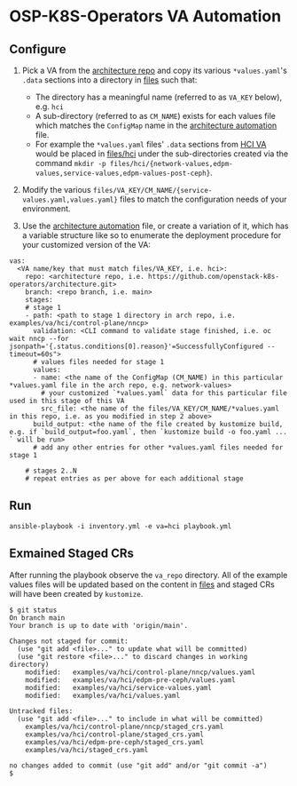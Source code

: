 # OSP-K8S-Operators VA Automation

## Configure

1. Pick a VA from the [architecture repo](https://github.com/openstack-k8s-operators/architecture/tree/main/examples/va) and copy its various `*values.yaml`'s `.data` sections into a directory in [files](files) such that:
   - The directory has a meaningful name (referred to as `VA_KEY`
     below), e.g. `hci`
   - A sub-directory (referred to as `CM_NAME`) exists for each values file which matches the `ConfigMap` name in the [architecture automation](https://github.com/openstack-k8s-operators/architecture/blob/main/automation/vars/default.yaml) file.
   - For example the `*values.yaml` files' `.data` sections from [HCI VA](https://github.com/openstack-k8s-operators/architecture/tree/main/examples/va/hci) would be placed in [files/hci](files/hci) under the sub-directories created via the command `mkdir -p files/hci/{network-values,edpm-values,service-values,edpm-values-post-ceph}`.

2. Modify the various `files/VA_KEY/CM_NAME/{service-values.yaml,values.yaml}` files to match the configuration needs of your environment.

3. Use the [architecture automation](https://github.com/openstack-k8s-operators/architecture/blob/main/automation/vars/default.yaml) file, or create a variation of it, which has a variable structure like so to enumerate the deployment procedure for your customized version of the VA:

```
vas:
  <VA name/key that must match files/VA_KEY, i.e. hci>:
    repo: <architecture repo, i.e. https://github.com/openstack-k8s-operators/architecture.git>
    branch: <repo branch, i.e. main>
    stages:
    # stage 1
    - path: <path to stage 1 directory in arch repo, i.e. examples/va/hci/control-plane/nncp>
      validation: <CLI command to validate stage finished, i.e. oc wait nncp --for jsonpath='{.status.conditions[0].reason}'=SuccessfullyConfigured --timeout=60s">
      # values files needed for stage 1
      values:
      - name: <the name of the ConfigMap (CM_NAME) in this particular *values.yaml file in the arch repo, e.g. network-values>
        # your customized `*values.yaml` data for this particular file used in this stage of this VA
        src_file: <the name of the files/VA_KEY/CM_NAME/*values.yaml in this repo, i.e. as you modified in step 2 above>
      build_output: <the name of the file created by kustomize build, e.g. if `build_output=foo.yaml`, then `kustomize build -o foo.yaml ... ` will be run>
      # add any other entries for other *values.yaml files needed for stage 1

    # stages 2..N
    # repeat entries as per above for each additional stage
```

## Run

```
ansible-playbook -i inventory.yml -e va=hci playbook.yml
```

## Exmained Staged CRs

After running the playbook observe the `va_repo` directory. All
of the example values files will be updated based on the content
in [files](files) and staged CRs will have been created by
`kustomize`.

```
$ git status
On branch main
Your branch is up to date with 'origin/main'.

Changes not staged for commit:
  (use "git add <file>..." to update what will be committed)
  (use "git restore <file>..." to discard changes in working directory)
	modified:   examples/va/hci/control-plane/nncp/values.yaml
	modified:   examples/va/hci/edpm-pre-ceph/values.yaml
	modified:   examples/va/hci/service-values.yaml
	modified:   examples/va/hci/values.yaml

Untracked files:
  (use "git add <file>..." to include in what will be committed)
	examples/va/hci/control-plane/nncp/staged_crs.yaml
	examples/va/hci/control-plane/staged_crs.yaml
	examples/va/hci/edpm-pre-ceph/staged_crs.yaml
	examples/va/hci/staged_crs.yaml

no changes added to commit (use "git add" and/or "git commit -a")
$
```
